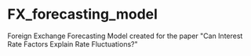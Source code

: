 # FX_forecasting_model
Foreign Exchange Forecasting Model created for the paper "Can Interest Rate Factors Explain Rate Fluctuations?"

